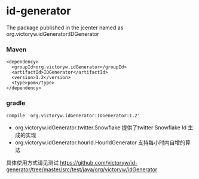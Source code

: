 # id-generator
The package published in the jcenter
named as org.victoryw.idGenerator:IDGenerator

### Maven
```
<dependency>
  <groupId>org.victoryw.idGenerator</groupId>
  <artifactId>IDGenerator</artifactId>
  <version>1.2</version>
  <type>pom</type>
</dependency>
```

### gradle 
```
compile 'org.victoryw.idGenerator:IDGenerator:1.2'
```


* org.victoryw.idGenerator.twitter.Snowflake 提供了twitter Snowflake Id 生成的实现
* org.victoryw.idGenerator.hourId.HourIdGenerator 支持每小时内自增的算法

具体使用方式请见测试
https://github.com/victoryw/id-generator/tree/master/src/test/java/org/victoryw/idGenerator
